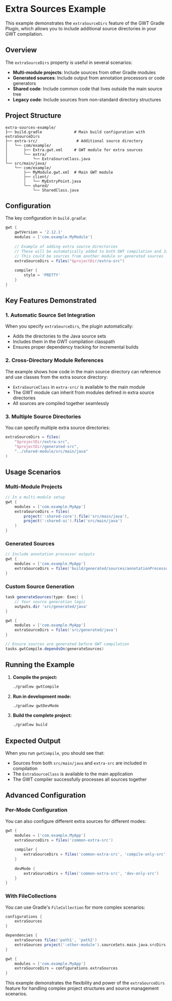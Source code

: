 # Extra Sources Example

This example demonstrates the `extraSourceDirs` feature of the GWT Gradle Plugin, which allows you to include additional source directories in your GWT compilation.

## Overview

The `extraSourceDirs` property is useful in several scenarios:

- **Multi-module projects**: Include sources from other Gradle modules
- **Generated sources**: Include output from annotation processors or code generators
- **Shared code**: Include common code that lives outside the main source tree
- **Legacy code**: Include sources from non-standard directory structures

## Project Structure

```
extra-sources-example/
├── build.gradle              # Main build configuration with extraSourceDirs
├── extra-src/                 # Additional source directory
│   └── com/example/
│       ├── Extra.gwt.xml     # GWT module for extra sources
│       └── extra/
│           └── ExtraSourceClass.java
└── src/main/java/
    └── com/example/
        ├── MyModule.gwt.xml  # Main GWT module
        ├── client/
        │   └── MyEntryPoint.java
        └── shared/
            └── SharedClass.java
```

## Configuration

The key configuration in `build.gradle`:

```gradle
gwt {
    gwtVersion = '2.12.1'
    modules = ['com.example.MyModule']
    
    // Example of adding extra source directories
    // These will be automatically added to both GWT compilation and Java source sets
    // This could be sources from another module or generated sources
    extraSourceDirs = files("$projectDir/extra-src")
    
    compiler {
        style = 'PRETTY'
    }
}
```

## Key Features Demonstrated

### 1. Automatic Source Set Integration
When you specify `extraSourceDirs`, the plugin automatically:
- Adds the directories to the Java source sets
- Includes them in the GWT compilation classpath
- Ensures proper dependency tracking for incremental builds

### 2. Cross-Directory Module References
The example shows how code in the main source directory can reference and use classes from the extra source directory:

- `ExtraSourceClass` in `extra-src/` is available to the main module
- The GWT module can inherit from modules defined in extra source directories
- All sources are compiled together seamlessly

### 3. Multiple Source Directories
You can specify multiple extra source directories:

```gradle
extraSourceDirs = files(
    "$projectDir/extra-src",
    "$projectDir/generated-src",
    "../shared-module/src/main/java"
)
```

## Usage Scenarios

### Multi-Module Projects
```gradle
// In a multi-module setup
gwt {
    modules = ['com.example.MyApp']
    extraSourceDirs = files(
        project(':shared-core').file('src/main/java'),
        project(':shared-ui').file('src/main/java')
    )
}
```

### Generated Sources
```gradle
// Include annotation processor outputs
gwt {
    modules = ['com.example.MyApp']
    extraSourceDirs = files('build/generated/sources/annotationProcessor/java/main')
}
```

### Custom Source Generation
```gradle
task generateSources(type: Exec) {
    // Your source generation logic
    outputs.dir 'src/generated/java'
}

gwt {
    modules = ['com.example.MyApp']
    extraSourceDirs = files('src/generated/java')
}

// Ensure sources are generated before GWT compilation
tasks.gwtCompile.dependsOn(generateSources)
```

## Running the Example

1. **Compile the project:**
   ```bash
   ./gradlew gwtCompile
   ```

2. **Run in development mode:**
   ```bash
   ./gradlew gwtDevMode
   ```

3. **Build the complete project:**
   ```bash
   ./gradlew build
   ```

## Expected Output

When you run `gwtCompile`, you should see that:
- Sources from both `src/main/java` and `extra-src` are included in compilation
- The `ExtraSourceClass` is available to the main application
- The GWT compiler successfully processes all sources together

## Advanced Configuration

### Per-Mode Configuration
You can also configure different extra sources for different modes:

```gradle
gwt {
    modules = ['com.example.MyApp']
    extraSourceDirs = files('common-extra-src')
    
    compiler {
        extraSourceDirs = files('common-extra-src', 'compile-only-src')
    }
    
    devMode {
        extraSourceDirs = files('common-extra-src', 'dev-only-src')
    }
}
```

### With FileCollections
You can use Gradle's `FileCollection` for more complex scenarios:

```gradle
configurations {
    extraSources
}

dependencies {
    extraSources files('path1', 'path2')
    extraSources project(':other-module').sourceSets.main.java.srcDirs
}

gwt {
    modules = ['com.example.MyApp']
    extraSourceDirs = configurations.extraSources
}
```

This example demonstrates the flexibility and power of the `extraSourceDirs` feature for handling complex project structures and source management scenarios.